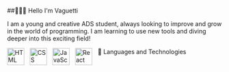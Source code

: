 ##👨🏻‍💻 Hello I'm Vaguetti

I am a young and creative ADS student, always looking to improve and grow in the world of programming. I am learning to use new tools and diving deeper into this exciting field!

🤖 Languages and Technologies
<img align="left" alt="HTML" title="HTML" width="40px" style="padding-right: 10px;" src="https://cdn.jsdelivr.net/gh/devicons/devicon@latest/icons/html5/html5-original.svg" /> <img align="left" alt="CSS" title="CSS" width="40px" style="padding-right: 10px;" src="https://cdn.jsdelivr.net/gh/devicons/devicon@latest/icons/css3/css3-original.svg" /> <img align="left" alt="JavaScript" title="JavaScript" width="40px" style="padding-right: 10px;" src="https://cdn.jsdelivr.net/gh/devicons/devicon@latest/icons/javascript/javascript-original.svg" /> <img align="left" alt="React" title="React" width="40px" style="padding-right: 10px;" src="https://cdn.jsdelivr.net/gh/devicons/devicon@latest/icons/react/react-original.svg" />
